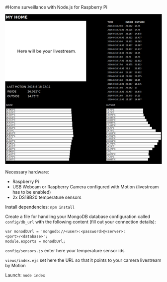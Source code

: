 #Home surveillance with Node.js for Raspberry Pi

![home](home.png)

Necessary hardware:
- Raspberry Pi
- USB Webcam or Raspberry Camera configured with Motion (livestream has to be enabled)
- 2x DS18B20 temperature sensors

Install dependencies: `npm install`

Create a file for handling your MongoDB database configuration called
`config/db_url` with the following content (fill out your connection details):
```
var monodbUrl = 'mongodb://<user>:<password>@<server>:<port>/<database>';
module.exports = monodbUrl;
```

`config/sensors.js` enter here your temperature sensor ids

`views/index.ejs` set here the URL so that it points to your camera livestream by Motion 

Launch: `node index`
